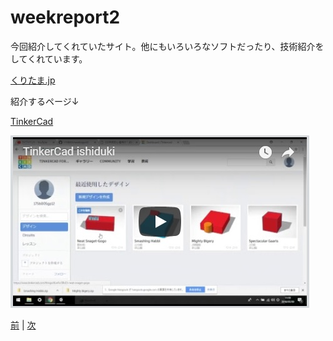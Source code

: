 # weekreport2

今回紹介してくれていたサイト。他にもいろいろなソフトだったり、技術紹介をしてくれています。

[くりたま.jp](https://online.dhw.co.jp/kuritama/free-software-useful-for-creating-3dcg/)

紹介するページ↓

[TinkerCad](https://www.tinkercad.com/#/)

[![](https://raw.githubusercontent.com/175B005/weekreport2/master/duki_youtube_5_9.jpg)](https://youtu.be/0lLHwy9VGqc)

[前](https://github.com/175B005/weekreport) | [次](https://github.com/175B005/weekreport3)
